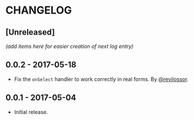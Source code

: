 # CHANGELOG

## [Unreleased]

_(add items here for easier creation of next log entry)_

## 0.0.2 - 2017-05-18

- Fix the `onSelect` handler to work correctly in real forms. By [@revilossor](https://github.com/revilossor).

## 0.0.1 - 2017-05-04

- Initial release.
